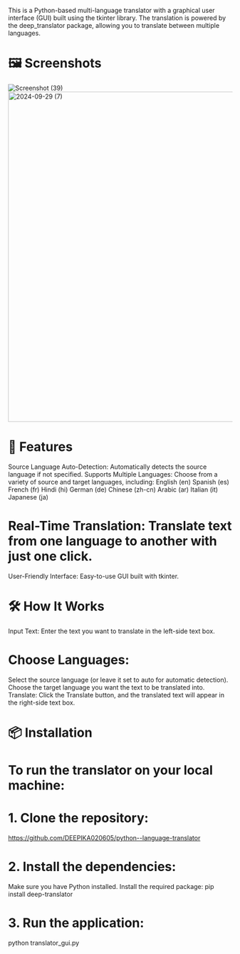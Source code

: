 This is a Python-based multi-language translator with a graphical user interface (GUI) built using the tkinter library. The translation is powered by the deep_translator package, allowing you to translate between multiple languages.

# 🖼️ Screenshots

![Screenshot (39)](https://github.com/user-attachments/assets/ed3dd7f9-7ac3-44f5-8f5c-efcddc38b751) 
<img width="739" alt="2024-09-29 (7)" src="https://github.com/user-attachments/assets/adaba62a-2b00-4a5a-9d01-c50ea906be4f">


# 🚀 Features
Source Language Auto-Detection: Automatically detects the source language if not specified.
Supports Multiple Languages: Choose from a variety of source and target languages, including:
English (en)
Spanish (es)
French (fr)
Hindi (hi)
German (de)
Chinese (zh-cn)
Arabic (ar)
Italian (it)
Japanese (ja)

# Real-Time Translation: Translate text from one language to another with just one click.
User-Friendly Interface: Easy-to-use GUI built with tkinter.
# 🛠️ How It Works
Input Text: Enter the text you want to translate in the left-side text box.
# Choose Languages:
Select the source language (or leave it set to auto for automatic detection).
Choose the target language you want the text to be translated into.
Translate: Click the Translate button, and the translated text will appear in the right-side text box.
# 📦 Installation
# To run the translator on your local machine:

# 1. Clone the repository:
   https://github.com/DEEPIKA020605/python--language-translator
# 2. Install the dependencies:
Make sure you have Python installed.
Install the required package:
pip install deep-translator
# 3. Run the application:
   python translator_gui.py

